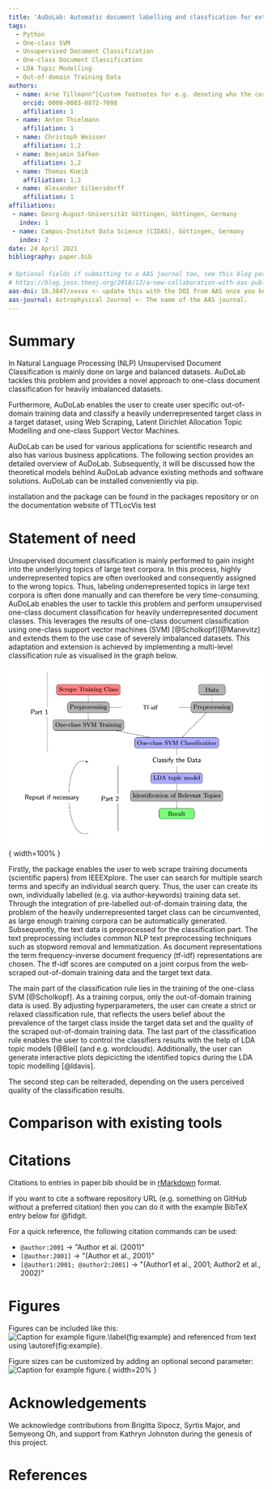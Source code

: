```yaml
---
title: 'AuDoLab: Automatic document labelling and classfication for extremely unbalanced data'
tags:
  - Python
  - One-class SVM
  - Unsupervised Document Classification
  - One-class Document Classification
  - LDA Topic Modelling
  - Out-of-domain Training Data
authors:
  - name: Arne Tillmann^[Custom footnotes for e.g. denoting who the corresponding author is can be included like this.]
    orcid: 0000-0003-0872-7098
    affiliation: 1
  - name: Anton Thielmann
    affiliation: 1
  - name: Christoph Weisser
    affiliation: 1,2
  - name: Benjamin Säfken
    affiliation: 1,2
  - name: Thomas Kneib
    affiliation: 1,2
  - name: Alexander Silbersdorff
    affiliation: 1
affiliations:
 - name: Georg-August-Universität Göttingen, Göttingen, Germany
   index: 1
 - name: Campus-Institut Data Science (CIDAS), Göttingen, Germany
   index: 2
date: 24 April 2021
bibliography: paper.bib

# Optional fields if submitting to a AAS journal too, see this blog post:
# https://blog.joss.theoj.org/2018/12/a-new-collaboration-with-aas-publishing
aas-doi: 10.3847/xxxxx <- update this with the DOI from AAS once you know it.
aas-journal: Astrophysical Journal <- The name of the AAS journal.
---
```


# Summary

In Natural Language Processing (NLP) Unsupervised Document Classification is mainly done on large and balanced datasets.
AuDoLab tackles this problem and provides a novel approach to one-class document classification for heavily imbalanced datasets.

Furthermore, AuDoLab enables the user to  create  user specific out-of-domain training data and classify a heavily underrepresented target class
in a target dataset, using Web Scraping, Latent Dirichlet Allocation Topic Modelling and one-class Support Vector Machines.




AuDoLab can be used for various applications for scientific research and also has various business applications.
The following section provides an detailed overview of AuDoLab. Subsequently, it will be discussed how the
theoretical models behind AuDoLab advance existing methods and software solutions. AuDoLab can be installed conveniently via pip.



 installation and the package can be found in the packages repository or on the documentation website of TTLocVis test


# Statement of need

Unsupervised document classification is mainly performed to gain insight into the underlying topics of large text corpora.
In this process, highly underrepresented topics are often overlooked and consequently assigned to the wrong topics.
Thus, labeling underrepresented topics in large text corpora is often done manually and can therefore be very time-consuming.
AuDoLab enables the user to tackle this problem and perform unsupervised one-class document classification for heavily underrepresented document classes.
This leverages the results of one-class document classification using one-class support vector machines (SVM) [@Scholkopf][@Manevitz] and extends them
to the use case of severely imbalanced datasets. This adaptation and extension is achieved by implementing a multi-level classification rule as visualised in the graph below.

![Classification Procedure.\label{fig:test2}](figures/tree.PNG){ width=100% }


Firstly, the package enables the user to web scrape training documents (scientific papers) from IEEEXplore. The user can search for multiple search terms and specify an individual search query.
Thus, the user can create its own, individually labelled (e.g. via author-keywords) training data set. Through the integration of pre-labelled out-of-domain training data,
the problem of the heavily underrepresented target class can be circumvented, as large enough training corpora can be automatically generated.
Subsequently, the text data is preprocessed for the classification part. The text preprocessing includes common NLP text preprocessing techniques such as stopword removal and lemmatization.
As  document  representations  the  term  frequency-inverse  document  frequency  (tf-idf) representations are chosen.
The tf-idf scores are computed on a joint corpus from the web-scraped out-of-domain training data and the target text data.

The main part of the classification rule lies in the training of the one-class SVM [@Scholkopf]. As a training corpus, only the out-of-domain training data is used.
By adjusting hyperparameters, the user can create a strict or relaxed classification rule, that reflects the users belief about the prevalence of the target class
inside the target data set and the quality of the scraped out-of-domain training data.
The last part of the classification rule enables the user to control the classifiers results with the help of LDA topic models [@Blei] (and e.g. wordclouds).
Additionally, the user can generate interactive plots depicicting the identified topics during the LDA topic modelling [@ldavis].

The second step can be reiteraded, depending on the users perceived quality of the classification results.

# Comparison with existing tools





# Citations

Citations to entries in paper.bib should be in
[rMarkdown](http://rmarkdown.rstudio.com/authoring_bibliographies_and_citations.html)
format.

If you want to cite a software repository URL (e.g. something on GitHub without a preferred
citation) then you can do it with the example BibTeX entry below for @fidgit.

For a quick reference, the following citation commands can be used:
- `@author:2001`  ->  "Author et al. (2001)"
- `[@author:2001]` -> "(Author et al., 2001)"
- `[@author1:2001; @author2:2001]` -> "(Author1 et al., 2001; Author2 et al., 2002)"

# Figures

Figures can be included like this:
![Caption for example figure.\label{fig:example}](figure.png)
and referenced from text using \autoref{fig:example}.

Figure sizes can be customized by adding an optional second parameter:
![Caption for example figure.](figure.png){ width=20% }

# Acknowledgements

We acknowledge contributions from Brigitta Sipocz, Syrtis Major, and Semyeong
Oh, and support from Kathryn Johnston during the genesis of this project.

# References
